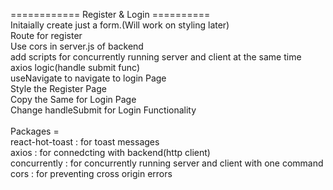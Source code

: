 ============ Register & Login ========== <br/>
Initaially create just a form.(Will work on styling later)<br/>
Route for register<br/>
Use cors in server.js of backend<br/>
add scripts for concurrently running server and client at the same time<br/>
axios logic(handle submit func)<br/>
useNavigate to navigate to login Page<br/>
Style the Register Page<br/>
Copy the Same for Login Page<br/>
Change handleSubmit for Login Functionality<br/>
<br/>
Packages =<br/>
react-hot-toast : for toast messages<br/>
axios : for connedcting with backend(http client)<br/>
concurrently : for concurrently running server and client with one command<br/>
cors : for preventing cross origin errors<br/>
